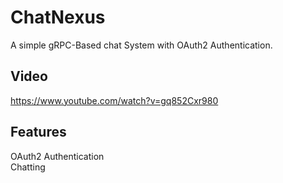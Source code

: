 # ChatNexus
A simple gRPC-Based chat System with OAuth2 Authentication.
## Video
https://www.youtube.com/watch?v=gq852Cxr980

## Features
OAuth2 Authentication<br>
Chatting
